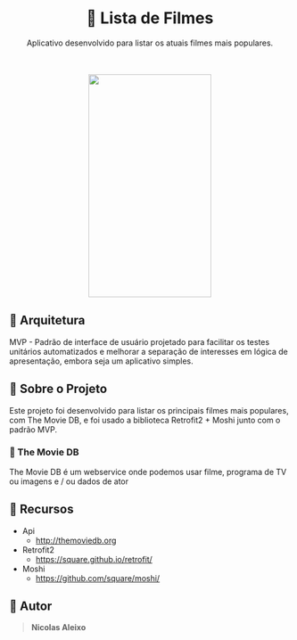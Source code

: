 <h1 align="center">📃 Lista de Filmes</h1>
<p align="center">Aplicativo desenvolvido para listar os atuais filmes mais populares.</p>
<br></br>
<div align="center"><img src="https://i.imgur.com/n0sziz2.jpeg" width="220" height="400" />
 </div>

## 🔧 Arquitetura
MVP - Padrão de interface de usuário projetado para facilitar os testes unitários automatizados e melhorar a separação de interesses em lógica de apresentação, embora seja um aplicativo simples.

## 📝 Sobre o Projeto
Este projeto foi desenvolvido para listar os principais filmes mais populares, com The Movie DB, e foi usado a biblioteca Retrofit2 + Moshi junto com o padrão MVP.

### 📌 The Movie DB
The Movie DB é um webservice onde podemos usar filme, programa de TV ou imagens e / ou dados de ator

## 📌 Recursos
- Api 
	- http://themoviedb.org
- Retrofit2
	- https://square.github.io/retrofit/
- Moshi
	- https://github.com/square/moshi/

## 👨 Autor
>**Nicolas Aleixo**


